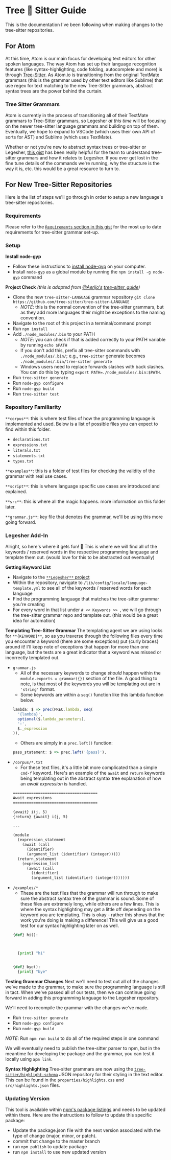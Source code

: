 # Tree 🌴 Sitter Guide

This is the documentation I've been following when making changes to the tree-sitter repositories.

## For Atom
At this time, Atom is our main focus for developing text editors for other spoken languages. The way Atom has set up their language recognition features (like syntax-highlighting, code folding, autocomplete and more) is through [Tree-Sitter](https://github.com/tree-sitter/tree-sitter). As Atom.io is transitioning from the original TextMate grammars (this is the grammar used by other text editors like Sublime) that use regex for text matching to the new Tree-Sitter grammars, abstract syntax trees are the power behind the curtain.

### Tree Sitter Grammars
Atom is currently in the process of transitioning all of their TextMate grammars to Tree-Sitter grammars, so Legesher _at this time_ will be focusing on the newer tree-sitter language grammars and building on top of them. Eventually, we hope to expand to VSCode (which uses their own API of sorts for AST) and Sublime (which uses TextMate).

Whether or not you're new to abstract syntax trees or tree-sitter or Legesher, [this gist](https://gist.github.com/Aerijo/df27228d70c633e088b0591b8857eeef) has been really helpful for the team to understand tree-sitter grammars and how it relates to Legesher. If you ever get lost in the fine tune details of the commands we're running, why the structure is the way it is, etc. this would be a great resource to turn to.

## For New Tree-Sitter Repositories
Here is the list of steps we'll go through in order to setup a new language's tree-sitter repositories.

### Requirements
Please refer to the [`Requirements` section in this gist](https://gist.github.com/Aerijo/df27228d70c633e088b0591b8857eeef#requirements) for the most up to date requirements for tree-sitter grammar set-up.

### Setup

<!-- **Install Tree-Sitter**
- Make sure you have two versions of Python installed: some version of [Python 2](https://www.python.org/downloads/) and [Python 3](https://www.python.org/downloads/release/python-373/)
    - Run `python --version` to get the python 2 version number (this must point to version 2)
    - Run `python3 --version` to get the python 3 version number
- I used [these instructions](https://evansdianga.com/install-pip-osx/) to get pip installed
- Securely download get-pip.py by running this command `curl https://bootstrap.pypa.io/get-pip.py -o get-pip.py`
- Run the command `pip3 install tree-sitter` to get tree-sitter on your computer -->

**Install node-gyp**
-   Follow these instructions to [install node-gyp](https://github.com/nodejs/node-gyp/blob/master/README.md) on your computer.
-   Install `node-gyp` as a global module by running the `npm install -g node-gyp` command

**Project Check** _(this is adapted from [@Aerijo's](https://gist.github.com/Aerijo) [tree-sitter_guide](https://gist.github.com/Aerijo/df27228d70c633e088b0591b8857eeef))_
-   Clone the new `tree-sitter-LANGUAGE` grammar repository
`git clone https://github.com/tree-sitter/tree-sitter-LANGUAGE`
    - _NOTE_: this is the normal convention of the tree-sitter grammars, but as they add more languages their might be exceptions to the naming convention.
-   Navigate to the root of this project in a terminal/command prompt
-   Run `npm install`
-   Add `./node_modules/.bin` to your PATH
    -   _NOTE_: you can check if that is added correctly to your PATH variable by running `echo $PATH`
    -   If you don't add this, prefix all tree-sitter commands with `./node_modules/.bin/`; e.g., `tree-sitter` generate becomes `./node_modules/.bin/tree-sitter generate`
    -   Windows users need to replace forwards slashes with back slashes. You can do this by typing `export PATH=./node_modules/.bin:$PATH`.
-   Run `tree-sitter generate`
-   Run `node-gyp configure`
-   Run `node-gyp build`
-   Run `tree-sitter test`

### Repository Familiarity
`**corpus**`: this is where test files of how the programming language is implemented and used. Below is a list of possible files you can expect to find within this folder.
-   `declarations.txt`
-   `expressions.txt`
-   `literals.txt`
-   `statements.txt`
-   `types.txt`

`**examples**`: this is a folder of test files for checking the validity of the grammar with real use cases.

`**script**`: this is where language specific use cases are introduced and explained.

`**src**`: this is where all the magic happens. more information on this folder later.

`**grammar.js**`: key file that denotes the grammar, we'll be using this more going forward.

### Legesher Add-In
Alright, so here's where it gets fun! 🎉  This is where we will find all of the keywords / reserved words in the respective programming language and template them out. (would love for this to be abstracted out eventually)

**Getting Keyword List**
-   Navigate to the [`**Legesher**` project](https://github.com/legesher/legesher)
-   Within the repository, navigate to `/lib/config/locale/language-template.yml` to see all of the keywords / reserved words for each language
-   Find the programming language that matches the tree-sitter grammar you're creating
-   For every word in that list under `# << Keywords >> `, we will go through the tree-sitter grammar repo and template out. (this would be a great idea for automation)

**Templating Tree-Sitter Grammar**
The templating agent we are using looks for `**{KEYWORD}**`, so as you traverse through the following files every time you encounter a keyword (there are some exceptions) put {curly braces} around it! I'll keep note of exceptions that happen for more than one language, but the tests are a great indicator that a keyword was missed or incorrectly templated out.
-   `grammar.js`
    -   All of the necessary keywords to change _should_ happen within the `module.exports = grammar({})` section of the file. A good thing to note, is that most of the keywords you will be templating out are in `'string'` format.
    -   Some keywords are within a `seq()` function like this lambda function below:
    ```javascript
    lambda: $ => prec(PREC.lambda, seq(
      '{lambda}',
      optional($.lambda_parameters),
      ':',
      $._expression
    )),
    ```
    -   Others are simply in a `prec.left()` function:
    ```javascript
    pass_statement: $ => prec.left('{pass}'),
    ```
-   `/corpus/*.txt`
    -   For these text files, it's a little bit more complicated than a simple `cmd-f` keyword. Here's an example of the `await` and `return` keywords being templating out in the abstract syntax tree explanation of how an _await expression_ is handled.
    ``` txt
    =====================================
    Await expressions
    =====================================

    {await} i(j, 5)
    {return} {await} i(j, 5)

    ---

    (module
      (expression_statement
        (await (call
          (identifier)
          (argument_list (identifier) (integer)))))
      (return_statement
        (expression_list
          (await (call
            (identifier)
            (argument_list (identifier) (integer)))))))
    ```
-   `/examples/*`
    -   These are the test files that the grammar will run through to make sure the abstract syntax tree of the grammar is sound. Some of these files are extremely long, while others are a few lines. This is where the syntax highlighting may get a little off depending on the keyword you are templating. This is okay - rather this shows that the work you're doing is making a difference! This will give us a good test for our syntax highlighting later on as well.
    ``` python
    {def} hi():



      {print} "hi"


    {def} bye():
      {print} "bye"
    ```

**Testing Grammar Changes**
Next we'll need to test out all of the changes we've made to the grammar, to make sure the programming language is still in tact. When we've passed all of our tests, then we can continue going forward in adding this programming language to the Legesher repository.

We'll need to recompile the grammar with the changes we've made.
-   Run `tree-sitter generate`
-   Run `node-gyp configure`
-   Run `node-gyp build`

_NOTE_: Run `npm run build` to do all of the required steps in one command

We will eventually need to publish the tree-sitter parser to npm, but in the meantime for developing the package and the grammar, you can test it locally using `apm link`.

**Syntax Highlighting**
Tree-sitter grammars are now using the [`tree-sitter/highlight-schema`](https://github.com/tree-sitter/highlight-schema) JSON repository for their styling in the text editor. This can be found in the `properties/highlights.css` and `src/highlights.json` files.

### Updating Version
This tool is available within [npm's package listings](https://www.npmjs.com/package/tree-sitter-legesher-python) and needs to be updated within there. Here are the instructions to follow to update this specific package:
- Update the package.json file with the next version associated with the type of change (major, minor, or patch).
- commit that change to the master branch
- run `npm publish` to update package
- run `npm install` to use new updated version
